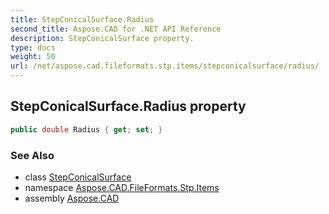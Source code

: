```yaml
---
title: StepConicalSurface.Radius
second_title: Aspose.CAD for .NET API Reference
description: StepConicalSurface property. 
type: docs
weight: 50
url: /net/aspose.cad.fileformats.stp.items/stepconicalsurface/radius/
---
```

## StepConicalSurface.Radius property

```csharp
public double Radius { get; set; }
```

### See Also

* class [StepConicalSurface](../)
* namespace [Aspose.CAD.FileFormats.Stp.Items](../../stepconicalsurface/)
* assembly [Aspose.CAD](../../../)



